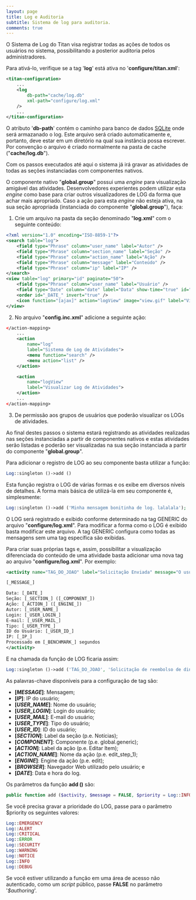 ```yaml
---
layout: page
title: Log e Auditoria
subtitle: Sistema de log para auditoria.
comments: true
---
```


O Sistema de Log do Titan visa registrar todas as ações de todos os usuários no sistema, possibilitando a posterior auditoria pelos administradores.

Para ativá-lo, verifique se a tag '**log**' está ativa no '**configure/titan.xml**':

```xml
<titan-configuration>
	...
	<log
		db-path="cache/log.db"
		xml-path="configure/log.xml"
	/>
	...
</titan-configuration>
```

O atributo '**db-path**' contém o caminho para banco de dados [SQLite](https://sqlite.org) onde será armazanado o log. Este arquivo será criado automaticamente e, portanto, deve estar em um diretório na qual sua instância possa escrever. Por convenção o arquivo é criado normalmente na pasta de cache ("**cache/log.db**").

Com os passos executados até aqui o sistema já irá gravar as atividades de todas as seções instanciadas com componentes nativos.

O componente nativo "**global.group**" possui uma _engine_ para visualização amigável das atividades. Desenvolvedores experientes podem utilizar esta _engine_ como base para criar outros visualizadores de LOG da forma que achar mais apropriado. Caso a ação para esta _engine_ não esteja ativa, na sua seção apropriada (instanciada do componente "**global.group**"), faça:

1. Crie um arquivo na pasta da seção denominado "**log.xml**" com o seguinte conteúdo:

```xml
<?xml version="1.0" encoding="ISO-8859-1"?>
<search table="log">
	<field type="Phrase" column="user_name" label="Autor" />
	<field type="Phrase" column="section_name" label="Seção" />
	<field type="Phrase" column="action_name" label="Ação" />
	<field type="Phrase" column="message" label="Conteúdo" />
	<field type="Phrase" column="ip" label="IP" />
</search>
<view table="log" primary="id" paginate="50">
	<field type="Phrase" column="user_name" label="Usuário" />
	<field type="Date" column="date" label="Data" show-time="true" id="_DATE_" />
	<order id="_DATE_" invert="true" />
	<icon function="[ajax]" action="logView" image="view.gif" label="Visualizar Log" />
</view>
```

2. No arquivo "**config.inc.xml**" adicione a seguinte ação:

```xml
</action-mapping>
	...
	<action
		name="log"
		label="Sistema de Log de Atividades">
		<menu function="search" />
		<menu action="list" />
	</action>

	<action
		name="logView"
		label="Visualizar Log de Atividades">
	</action>
	...
</action-mapping>
```

3. De permissão aos grupos de usuários que poderão visualizar os LOGs de atividades.

Ao final destes passos o sistema estará registrando as atividades realizadas nas seções instanciadas a partir de componentes nativos e estas atividades serão listadas e poderão ser visualizadas na sua seção instanciada a partir do componente "**global.group**".

Para adicionar o registro de LOG ao seu componente basta utilizar a função:

```php
Log::singleton ()->add ()
```

Esta função registra o LOG de várias formas e os exibe em diversos níveis de detalhes. A forma mais básica de utilizá-la em seu componente é, simplesmente:

```php
Log::singleton ()->add ('Minha mensagem bonitinha de log. lalalala');
```

O LOG será registrado e exibido conforme determinado na tag GENERIC do arquivo "**configure/log.xml**". Para modificar a forma como o LOG é exibido basta modificar este arquivo. A tag GENERIC configura como todas as mensagens sem uma tag específica são exibidas.

Para criar suas próprias tags e, assim, possibilitar a visualização diferenciada do conteúdo de uma atividade basta adicionar uma nova tag ao arquivo "**configure/log.xml**". Por exemplo:

```xml
<activity name="TAG_DO_JOAO" label="Solicitação Enviada" message="O usuário [_USER_NAME_] fez uma solicitação.">

[_MESSAGE_]

Data: [_DATE_]
Seção: [_SECTION_] ([_COMPONENT_])
Ação: [_ACTION_] ([_ENGINE_])
Autor: [_USER_NAME_]
Login: [_USER_LOGIN_]
E-mail: [_USER_MAIL_]
Tipo: [_USER_TYPE_]
ID do Usuário: [_USER_ID_]
IP: [_IP_]
Processado em [_BENCHMARK_] segundos
</activity>
```

E na chamada da função de LOG ficaria assim:

```php
Log::singleton ()->add ('TAG_DO_JOAO', 'Solicitação de reembolso de dinheiro pois o produto estava estragado.');
```

As palavras-chave disponíveis para a configuração de tag são:

- **[_MESSAGE_]**: Mensagem;
- **[_IP_]**: IP do usuário;
- **[_USER_NAME_]**: Nome do usuário;
- **[_USER_LOGIN_]**: Login do usuário;
- **[_USER_MAIL_]**: E-mail do usuário;
- **[_USER_TYPE_]**: Tipo do usuário;
- **[_USER_ID_]**: ID do usuário;
- **[_SECTION_]**: Label da seção (p.e. Notícias);
- **[_COMPONENT_]**: Componente (p.e. global.generic);
- **[_ACTION_]**: Label da ação (p.e. Editar Item);
- **[_ACTION_NAME_]**: Nome da ação (p.e. edit_step_1);
- **[_ENGINE_]**: Engine da ação (p.e. edit);
- **[_BROWSER_]**: Navegador Web utilizado pelo usuário; e
- **[_DATE_]**: Data e hora do log.

Os parâmetros da função **add ()** são:

```php
public function add ($activity, $message = FALSE, $priority = Log::INFO, $logged = TRUE, $authoring = TRUE)
```

Se você precisa gravar a prioridade do LOG, passe para o parâmetro $priority os seguintes valores:

```php
Log::EMERGENCY
Log::ALERT
Log::CRITICAL
Log::ERROR
Log::SECURITY
Log::WARNING
Log::NOTICE
Log::INFO
Log::DEBUG
```

Se você estiver utilizando a função em uma área de acesso não autenticado, como um _script_ público, passe **FALSE** no parâmetro '_$authoring_'.
